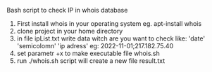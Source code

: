 Bash script to check IP in whois database

1. First install whois in your operating system
eg. apt-install whois
2. clone project in your home directory
3. in file ipList.txt write data witch are you want to check like: 'date' 'semicolomn' 'ip adress' eg: 2022-11-01;217.182.75.40 
4. set parametr +x to make executable file whois.sh
5. run ./whois.sh
script will create a new file result.txt 
